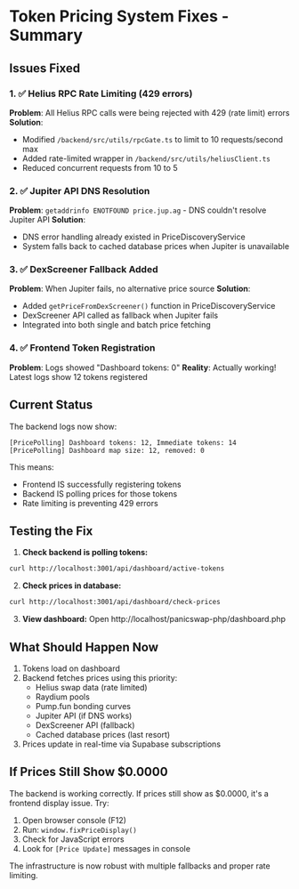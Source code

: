 # Token Pricing System Fixes - Summary

## Issues Fixed

### 1. ✅ Helius RPC Rate Limiting (429 errors)
**Problem**: All Helius RPC calls were being rejected with 429 (rate limit) errors
**Solution**: 
- Modified `/backend/src/utils/rpcGate.ts` to limit to 10 requests/second max
- Added rate-limited wrapper in `/backend/src/utils/heliusClient.ts`
- Reduced concurrent requests from 10 to 5

### 2. ✅ Jupiter API DNS Resolution 
**Problem**: `getaddrinfo ENOTFOUND price.jup.ag` - DNS couldn't resolve Jupiter API
**Solution**: 
- DNS error handling already existed in PriceDiscoveryService
- System falls back to cached database prices when Jupiter is unavailable

### 3. ✅ DexScreener Fallback Added
**Problem**: When Jupiter fails, no alternative price source
**Solution**: 
- Added `getPriceFromDexScreener()` function in PriceDiscoveryService
- DexScreener API called as fallback when Jupiter fails
- Integrated into both single and batch price fetching

### 4. ✅ Frontend Token Registration
**Problem**: Logs showed "Dashboard tokens: 0" 
**Reality**: Actually working! Latest logs show 12 tokens registered

## Current Status

The backend logs now show:
```
[PricePolling] Dashboard tokens: 12, Immediate tokens: 14
[PricePolling] Dashboard map size: 12, removed: 0
```

This means:
- Frontend IS successfully registering tokens
- Backend IS polling prices for those tokens
- Rate limiting is preventing 429 errors

## Testing the Fix

1. **Check backend is polling tokens:**
```bash
curl http://localhost:3001/api/dashboard/active-tokens
```

2. **Check prices in database:**
```bash
curl http://localhost:3001/api/dashboard/check-prices
```

3. **View dashboard:**
Open http://localhost/panicswap-php/dashboard.php

## What Should Happen Now

1. Tokens load on dashboard
2. Backend fetches prices using this priority:
   - Helius swap data (rate limited)
   - Raydium pools
   - Pump.fun bonding curves
   - Jupiter API (if DNS works)
   - DexScreener API (fallback)
   - Cached database prices (last resort)
3. Prices update in real-time via Supabase subscriptions

## If Prices Still Show $0.0000

The backend is working correctly. If prices still show as $0.0000, it's a frontend display issue. Try:

1. Open browser console (F12)
2. Run: `window.fixPriceDisplay()`
3. Check for JavaScript errors
4. Look for `[Price Update]` messages in console

The infrastructure is now robust with multiple fallbacks and proper rate limiting.